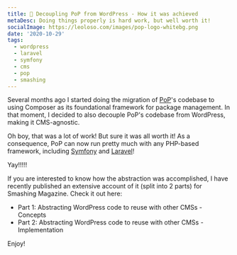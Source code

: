 ```yaml
---
title: 🔪 Decoupling PoP from WordPress - How it was achieved
metaDesc: Doing things properly is hard work, but well worth it!
socialImage: https://leoloso.com/images/pop-logo-whitebg.png
date: '2020-10-29'
tags:
  - wordpress
  - laravel
  - symfony
  - cms
  - pop
  - smashing
---
```


Several months ago I started doing the migration of [PoP](https://github.com/leoloso/PoP)'s codebase to using Composer as its foundational framework for package management. In that moment, I decided to also decouple PoP's codebase from WordPress, making it CMS-agnostic. 

Oh boy, that was a lot of work! But sure it was all worth it! As a consequence, PoP can now run pretty much with any PHP-based framework, including [Symfony](https://symfony.com) and [Laravel](https://laravel.com/)! 

Yay!!!!!

If you are interested to know how the abstraction was accomplished, I have recently published an extensive account of it (split into 2 parts) for Smashing Magazine. Check it out here:

- Part 1: Abstracting WordPress code to reuse with other CMSs - Concepts
- Part 2: Abstracting WordPress code to reuse with other CMSs - Implementation

Enjoy!
